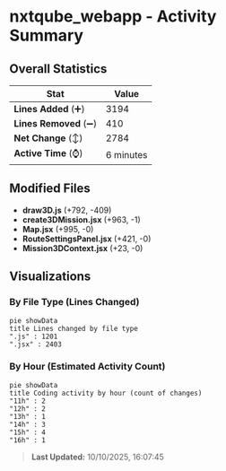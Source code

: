 # nxtqube_webapp - Activity Summary 

## Overall Statistics

| Stat                   | Value                                                             |
| ---------------------- | ----------------------------------------------------------------- |
| **Lines Added** (➕)   | 3194                                          |
| **Lines Removed** (➖) | 410                                        |
| **Net Change** (↕)    | 2784                |
| **Active Time** (⌚)   | 6 minutes |


## Modified Files
- **draw3D.js** (+792, -409)
- **create3DMission.jsx** (+963, -1)
- **Map.jsx** (+995, -0)
- **RouteSettingsPanel.jsx** (+421, -0)
- **Mission3DContext.jsx** (+23, -0)

## Visualizations

### By File Type (Lines Changed)

```mermaid
pie showData
title Lines changed by file type
".js" : 1201
".jsx" : 2403
```

### By Hour (Estimated Activity Count)

```mermaid
pie showData
title Coding activity by hour (count of changes)
"11h" : 2
"12h" : 2
"13h" : 1
"14h" : 3
"15h" : 4
"16h" : 1
```


> **Last Updated:** 10/10/2025, 16:07:45